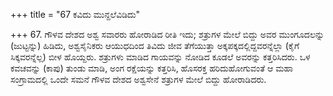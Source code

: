 +++
title = "67 ಕವಿದು ಮುನ್ದಲೆವಿಡಿದು"

+++
67. ಗೌಳವ ದೇಶದ ಅಶ್ವ ಸವಾರರು ಹೋರಾಡಿದ ರೀತಿ ಇದು; ಶತ್ರುಗಳ ಮೇಲೆ ಬಿದ್ದು ಅವರ ಮುಂಗೂದಲನ್ನು (ಜುಟ್ಟನ್ನು) ಹಿಡಿದು, ಅಶ್ವಸೈನಿಕರು ಆಯುಧದಿಂದ ತಿವಿದು ಜೀವ ತೆಗೆಯುತ್ತಾ ಅಕ್ಕಪಕ್ಕದಲ್ಲಿದ್ದವರನ್ನೆಲ್ಲಾ (ಕೈಗೆ ಸಿಕ್ಕವರನ್ನೆಲ್ಲ) ಬೀಳ ಹೊಯ್ದರು. ಶತ್ರುಗಳು ಮಾಡಿದ ಗಾಯವನ್ನು ನೋಡಿದ ಕೂಡಲೆ ಅವರನ್ನು ಕತ್ತರಿಸಿದರು. ಒಳ ಕವಚವನ್ನು (ಕಾಪು) ತುಂಡು ಮಾಡಿ, ಅಂಗ ರಕ್ಷೆಯನ್ನು ಕತ್ತರಿಸಿ, ಹೊಸರಕ್ತ ಹರಿದುಹೋಗುವಂತೆ ಆ ಮಹಾ ಸಂಗ್ರಾಮದಲ್ಲಿ ಒಂದೇ ಸಮನೆ ಗೌಳವ ದೇಶದ ಅಶ್ವಸೇನೆ ಶತ್ರುಗಳ ಮೇಲೆ ಬಿದ್ದು ಹೋರಾಡಿದರು.